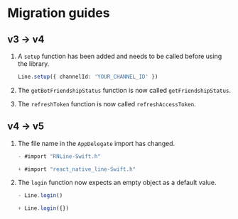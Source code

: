 # Migration guides

## v3 → v4

1. A `setup` function has been added and needs to be called before using the library.
    ```typescript
    Line.setup({ channelId: 'YOUR_CHANNEL_ID' })
    ```

2. The `getBotFriendshipStatus` function is now called `getFriendshipStatus`.

3. The `refreshToken` function is now called `refreshAccessToken`.

## v4 → v5

1. The file name in the `AppDelegate` import has changed.
    ```objectivec
    - #import "RNLine-Swift.h"

    + #import "react_native_line-Swift.h"
    ```

2. The `login` function now expects an empty object as a default value.
    ```typescript
    - Line.login()

    + Line.login({})
    ```
